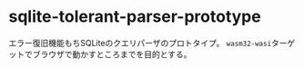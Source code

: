 # sqlite-tolerant-parser-prototype

エラー復旧機能もちSQLiteのクエリパーザのプロトタイプ。
`wasm32-wasi`ターゲットでブラウザで動かすところまでを目的とする。
